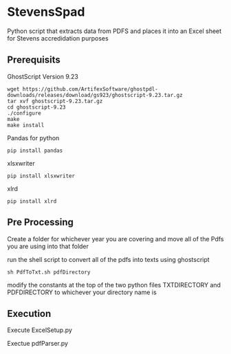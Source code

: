 # StevensSpad
Python script that extracts data from PDFS and places it into an Excel sheet for Stevens accredidation purposes

## Prerequisits
GhostScript Version 9.23

```
wget https://github.com/ArtifexSoftware/ghostpdl-downloads/releases/download/gs923/ghostscript-9.23.tar.gz
tar xvf ghostscript-9.23.tar.gz
cd ghostscript-9.23
./configure
make
make install
```

Pandas for python 

```
pip install pandas
```

xlsxwriter

```
pip install xlsxwriter
```

xlrd
```
pip install xlrd
```

## Pre Processing

Create a folder for whichever year you are covering and move all of the Pdfs you are using into that folder

run the shell script to convert all of the pdfs into texts using ghostscript

``` sh PdfToTxt.sh pdfDirectory ```

modify the constants at the top of the two python files TXTDIRECTORY and PDFDIRECTORY to whichever your directory name is

## Execution

Execute ExcelSetup.py

Exectue pdfParser.py
